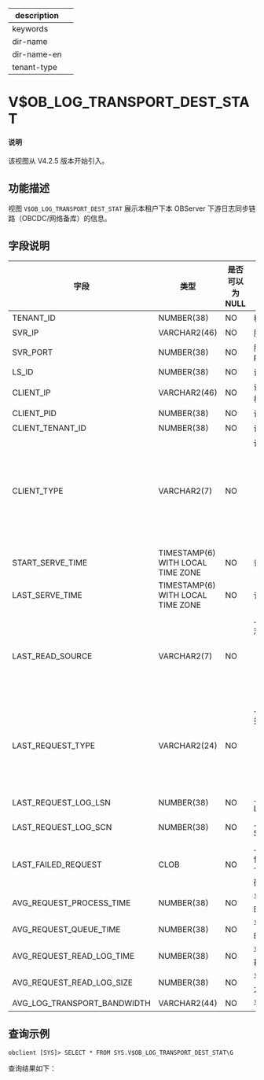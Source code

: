 |description||
|---|---|
|keywords||
|dir-name||
|dir-name-en||
|tenant-type||

# V$OB_LOG_TRANSPORT_DEST_STAT

<main id="notice" type='explain'>
  <h4>说明</h4>
  <p>该视图从 V4.2.5 版本开始引入。</p>
</main>

## 功能描述

视图 `V$OB_LOG_TRANSPORT_DEST_STAT` 展示本租户下本 OBServer 下游日志同步链路（OBCDC/网络备库）的信息。

## 字段说明

| **字段** | **类型** | **是否可以为 NULL** | **描述** |
| -------- | -------- | ------------------ | -------- |
| TENANT_ID                   | NUMBER(38)                        | NO   | 租户 ID     |
| SVR_IP                      | VARCHAR2(46)                      | NO   | 服务端 IP     |
| SVR_PORT                    | NUMBER(38)                        | NO   | 服务端 RPC_PORT     |
| LS_ID                       | NUMBER(38)                        | NO   | 请求的日志流 ID     |
| CLIENT_IP                   | VARCHAR2(46)                      | NO   | 请求端的进程所在机器的 IP     |
| CLIENT_PID                  | NUMBER(38)                        | NO   | 请求端的进程 ID     |
| CLIENT_TENANT_ID            | NUMBER(38)                        | NO   | 请求端的租户 ID     |
| CLIENT_TYPE                 | VARCHAR2(7)                       | NO   | 请求端的类型：<ul><li>STANDBY：网络备库 </li><li>CDC：OBCDC </li><li>UNKNOWN：未知客户端类型 </li></ul>    |
| START_SERVE_TIME            | TIMESTAMP(6) WITH LOCAL TIME ZONE | NO   | 记录创建时间     |
| LAST_SERVE_TIME             | TIMESTAMP(6) WITH LOCAL TIME ZONE | NO   | 记录修改时间     |
| LAST_READ_SOURCE            | VARCHAR2(7)                       | NO   | 上次处理请求时日志的读取来源：<ul><li>ONLINE： </li><li>ARCHIVE： </li><li>UNKNOWN：未知来源 </li></ul>     |
| LAST_REQUEST_TYPE           | VARCHAR2(24)                      | NO   | 上次请求的 RPC 类型：<ul><li>ITERATE： </li><li>RAW_READ： </li><li>UNKNOWN：未知来源 </li></ul>     |
| LAST_REQUEST_LOG_LSN        | NUMBER(38)                        | NO   | 上次请求的日志的 LSN     |
| LAST_REQUEST_LOG_SCN        | NUMBER(38)                        | NO   | 上次请求的日志的 SCN     |
| LAST_FAILED_REQUEST         | CLOB                              | NO   | 上次失败的 RPC 信息，发送时间/ TRACE_ID /错误码等    |
| AVG_REQUEST_PROCESS_TIME    | NUMBER(38)                        | NO   | 平均 RPC 处理耗时     |
| AVG_REQUEST_QUEUE_TIME      | NUMBER(38)                        | NO   | 平均 RPC 排队耗时     |
| AVG_REQUEST_READ_LOG_TIME   | NUMBER(38)                        | NO   | 平均 RPC 读日志耗时     |
| AVG_REQUEST_READ_LOG_SIZE   | NUMBER(38)                        | NO   | 平均 RPC 读日志大小     |
| AVG_LOG_TRANSPORT_BANDWIDTH | VARCHAR2(44)                      | NO   | 平均日志传输带宽     |

## 查询示例

```shell
obclient [SYS]> SELECT * FROM SYS.V$OB_LOG_TRANSPORT_DEST_STAT\G
```

查询结果如下：

```shell

```
